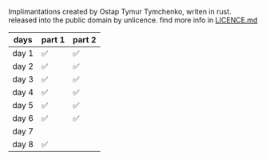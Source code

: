 Implimantations created by Ostap Tymur Tymchenko, writen in rust. released into the public domain by unlicence. find more info in [LICENCE.md](./LICENSE.md)

| days  | part 1 | part 2 |
|-------|--------|--------|
| day 1 | ✅      | ✅      |
| day 2 | ✅      | ✅      |
| day 3 | ✅      | ✅       |
| day 4 | ✅      | ✅       |
| day 5 | ✅      | ✅       |
| day 6 | ✅      | ✅       |
| day 7 |         |        |
| day 8 | ✅      |        |
